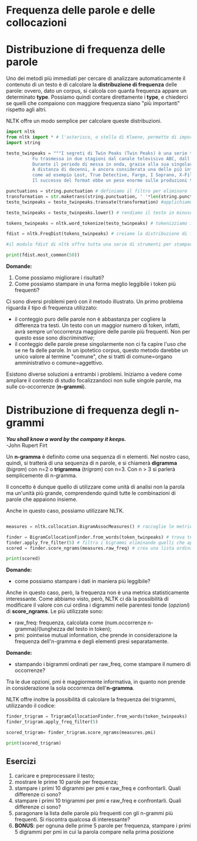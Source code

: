# Frequenza delle parole e delle collocazioni

# Distribuzione di frequenza delle parole 

Uno dei metodi più immediati per cercare di analizzare automaticamente il contenuto di un testo è di calcolare la **distribuzione di frequenza** delle parole: ovvero, dato un corpus, si calcola con quanta frequenza appare un determinato **type**. Possiamo quindi contare direttamente i **type**, e chiederci se quelli che compaiono con maggiore frequenza siano "più importanti" rispetto agli altri.

NLTK offre un modo semplice per calcolare queste distribuzioni.

```python
import nltk
from nltk import * # l'asterisco, o stella di Kleene, permette di importare tutti i sottomoduli di una libreria
import string

testo_twinpeaks = """I segreti di Twin Peaks (Twin Peaks) è una serie televisiva statunitense ideata da David Lynch e Mark Frost.\n
          Fu trasmessa in due stagioni dal canale televisivo ABC, dall'8 aprile 1990 al 10 giugno 1991.\n
          Durante il periodo di messa in onda, grazie alla sua singolarità e al distacco stilistico rispetto ai programmi dell'epoca, la serie divenne presto un cult, reclutando una vasta schiera di fan.\n
          A distanza di decenni, è ancora considerata una delle più influenti nella storia della fiction televisiva ed ha influenzato moltissime serie successive, 
          come ad esempio Lost, True Detective, Fargo, I Soprano, X-Files, Black Mirror, Riverdale, Hannibal, Wayward Pines e molte altre, nonché il videogioco di culto    EarthBound.[1][2].\n
          Il successo del format ebbe un peso enorme sulle produzioni televisive successive al 1991, tanto da poter dividere la storia della televisione in un prima e un dopo I segreti di Twin Peaks,[1]\n"""

punctuations = string.punctuation # definiamo il filtro per eliminare la punteggiatura
transformation = str.maketrans(string.punctuation, ' '*len(string.punctuation)) # definiamo la funzione di trasformazione per trasformare i segni di interpunzione in spazi
testo_twinpeaks = testo_twinpeaks.transate(transformation) #applichiamo la funzione di trasformazione al testo

testo_twinpeaks = testo_twinpeaks.lower() # rendiamo il testo in minuscolo

tokens_twinpeaks = nltk.word_tokenize(testo_twinpeaks) # tokenizziamo il testo

fdist = nltk.FreqDist(tokens_twinpeaks) # creiamo la distribuzione di frequenza dei token nel testo

#il modulo fdist di nltk offre tutta una serie di strumenti per stampare i risultati

print(fdist.most_common(50))
```

**Domande:** 
1. Come possiamo migliorare i risultati? 
2. Come possiamo stampare in una forma meglio leggibile i token più frequenti?

Ci sono diversi problemi però con il metodo illustrato. Un primo problema riguarda il tipo di frequenza utilizzato: 
- il conteggio puro delle parole non è abbastanza per cogliere la differenza tra testi. Un testo con un maggior numero di token, infatti, avrà sempre un'occorrenza maggiore delle parole più frequenti. Non per questo esse sono *discriminative*;
- il conteggio delle parole prese singolarmente non ci fa capire l'uso che se ne fa delle parole. In un ipotetico corpus, questo metodo darebbe un unico valore al termine "comune", che si tratti di comune=organo amministrativo o comune=aggettivo.

Esistono diverse soluzioni a entrambi i problemi. Iniziamo a vedere come ampliare il contesto di studio focalizzandoci non sulle singole parole, ma sulle co-occorrenze (**n-grammi**). 

# Distribuzione di frequenza degli n-grammi

***You shall know a word by the company it keeps.*** \
-John Rupert Firt

Un **n-gramma** è definito come una sequenza di n elementi. Nel nostro caso, quindi, si tratterà di una sequenza di n parole, e si chiamerà **digramma** (*bigram*) con n=2 o **trigramma** (*trigram*) con n=3. Con n > 3 si parlerà semplicemente di n-gramma. 

Il concetto è dunque quello di utilizzare come unità di analisi non la parola ma un'unità più grande, comprendendo quindi tutte le combinazioni di parole che appaiono insieme.

Anche in questo caso, possiamo utilizzare NLTK.

```python

measures = nltk.collocation.BigramAssocMeasures() # raccoglie le metriche per calcolare la frequenza degli n-grammi

finder = BigramCollocationFinder.from_words(token_twinpeaks) # trova tutti i bigrammi nel testo tokenizzato
finder.apply_fre_filter(5) # filtra i bigrammi eliminando quelli che appaiono meno di 5 volte
scored = finder.score_ngrams(measures.raw_freq) # crea una lista ordinando i digrammi trovati per raw freq

print(scored)
```
**Domande:**
- come possiamo stampare i dati in maniera più leggibile?

Anche in questo caso, però, la frequenza non è una metrica statisticamente interessante. Come abbiamo visto, però, NLTK ci dà la possibilità di modificare il valore con cui ordina i digrammi nelle parentesi tonde (*opzioni*) di **score_ngrams**. Le più utilizzate sono:

- raw_freq: frequenza, calcolata come (num.occorrenze n-gramma)/(lunghezza del testo in token);
- pmi: pointwise mutual information, che prende in considerazione la frequenza dell'n-gramma e degli elementi presi separatamente.

**Domande:**
- stampando i bigrammi ordinati per raw_freq, come stampare il numero di occorrenze?

Tra le due opzioni, pmi è maggiormente informativa, in quanto non prende in considerazione la sola occorrenza dell'**n-gramma**. 

NLTK offre inoltre la possibilità di calcolare la frequenza dei trigrammi, utilizzando il codice:

```python
finder_trigram = TrigramCollocationFinder.from_words(token_twinpeaks)
finder_trigram.apply_freq_filter(5)

scored_trigram= finder_trigram.score_ngrams(measures.pmi)

print(scored_trigram)
```

## Esercizi

1. caricare e preprocessare il testo;
2. mostrare le prime 10 parole per frequenza;
3. stampare i primi 10 digrammi per pmi e raw_freq e confrontarli. Quali differenze ci sono?
4. stampare i primi 10 trigrammi per pmi e raw_freq e confrontarli. Quali differenze ci sono?
5. paragonare la lista delle parole più frequenti con gli n-grammi più frequenti. Si riscontra qualcosa di interessante?
6. **BONUS**: per ognuna delle prime 5 parole per frequenza, stampare i primi 5 digrammi per pmi in cui la parola compare nella prima posizione 
